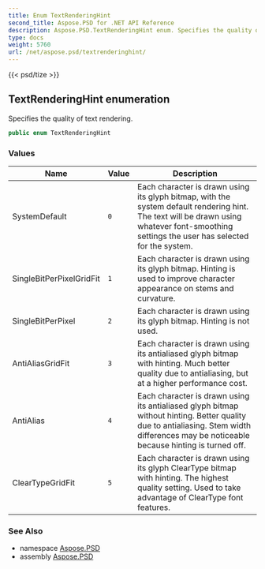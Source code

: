 ```yaml
---
title: Enum TextRenderingHint
second_title: Aspose.PSD for .NET API Reference
description: Aspose.PSD.TextRenderingHint enum. Specifies the quality of text rendering
type: docs
weight: 5760
url: /net/aspose.psd/textrenderinghint/
---
```

{{< psd/tize >}}
## TextRenderingHint enumeration

Specifies the quality of text rendering.

```csharp
public enum TextRenderingHint
```

### Values

| Name | Value | Description |
| --- | --- | --- |
| SystemDefault | `0` | Each character is drawn using its glyph bitmap, with the system default rendering hint. The text will be drawn using whatever font-smoothing settings the user has selected for the system. |
| SingleBitPerPixelGridFit | `1` | Each character is drawn using its glyph bitmap. Hinting is used to improve character appearance on stems and curvature. |
| SingleBitPerPixel | `2` | Each character is drawn using its glyph bitmap. Hinting is not used. |
| AntiAliasGridFit | `3` | Each character is drawn using its antialiased glyph bitmap with hinting. Much better quality due to antialiasing, but at a higher performance cost. |
| AntiAlias | `4` | Each character is drawn using its antialiased glyph bitmap without hinting. Better quality due to antialiasing. Stem width differences may be noticeable because hinting is turned off. |
| ClearTypeGridFit | `5` | Each character is drawn using its glyph ClearType bitmap with hinting. The highest quality setting. Used to take advantage of ClearType font features. |

### See Also

* namespace [Aspose.PSD](../../aspose.psd/)
* assembly [Aspose.PSD](../../)


